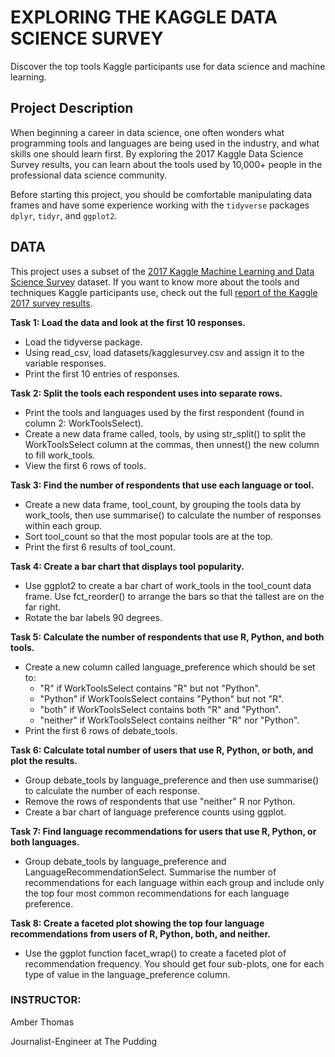 # EXPLORING THE KAGGLE DATA SCIENCE SURVEY

Discover the top tools Kaggle participants use for data science and machine learning.

## Project Description
When beginning a career in data science, one often wonders what programming tools and languages are being used in the industry, and what skills one should learn first. By exploring the 2017 Kaggle Data Science Survey results, you can learn about the tools used by 10,000+ people in the professional data science community.

Before starting this project, you should be comfortable manipulating data frames and have some experience working with the `tidyverse` packages `dplyr`, `tidyr`, and `ggplot2`.

## DATA

This project uses a subset of the [2017 Kaggle Machine Learning and Data Science Survey](https://www.kaggle.com/kaggle/kaggle-survey-2017?utm_medium=partner&utm_source=datacamp.com&utm_campaign=ml+survey+case+study) dataset. If you want to know more about the tools and techniques Kaggle participants use, check out the full [report of the Kaggle 2017 survey results](https://www.kaggle.com/amberthomas/kaggle-2017-survey-results?utm_medium=partner&utm_source=datacamp.com&utm_campaign=ml+survey+case+study).


**Task 1: Load the data and look at the first 10 responses.**

- Load the tidyverse package.
- Using read_csv, load datasets/kagglesurvey.csv and assign it to the variable responses.
- Print the first 10 entries of responses.

**Task 2: Split the tools each respondent uses into separate rows.**

- Print the tools and languages used by the first respondent (found in column 2: WorkToolsSelect).
- Create a new data frame called, tools, by using str_split() to split the WorkToolsSelect column at the commas, then unnest() the new column to fill work_tools.
- View the first 6 rows of tools.

**Task 3: Find the number of respondents that use each language or tool.**

- Create a new data frame, tool_count, by grouping the tools data by work_tools, then use summarise() to calculate the number of responses within each group.
- Sort tool_count so that the most popular tools are at the top.
- Print the first 6 results of tool_count.

**Task 4: Create a bar chart that displays tool popularity.**

- Use ggplot2 to create a bar chart of work_tools in the tool_count data frame. Use fct_reorder() to arrange the bars so that the tallest are on the far right.
- Rotate the bar labels 90 degrees.

**Task 5: Calculate the number of respondents that use R, Python, and both tools.**

- Create a new column called language_preference which should be set to:
  - "R" if WorkToolsSelect contains "R" but not "Python".
  - "Python" if WorkToolsSelect contains "Python" but not "R".
  - "both" if WorkToolsSelect contains both "R" and "Python".
  - "neither" if WorkToolsSelect contains neither "R" nor "Python".
- Print the first 6 rows of debate_tools.

**Task 6: Calculate total number of users that use R, Python, or both, and plot the results.**

- Group debate_tools by language_preference and then use summarise() to calculate the number of each response.
- Remove the rows of respondents that use "neither" R nor Python.
- Create a bar chart of language preference counts using ggplot.

**Task 7: Find language recommendations for users that use R, Python, or both languages.**

- Group debate_tools by language_preference and LanguageRecommendationSelect. Summarise the number of recommendations for each language within each group and include only the top four most common recommendations for each language preference.

**Task 8: Create a faceted plot showing the top four language recommendations from users of R, Python, both, and neither.**

- Use the ggplot function facet_wrap() to create a faceted plot of recommendation frequency. You should get four sub-plots, one for each type of value in the language_preference column.


### INSTRUCTOR:
Amber Thomas

Journalist-Engineer at The Pudding


